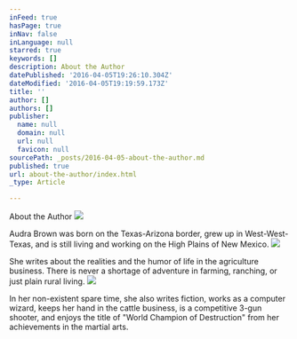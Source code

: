```yaml
---
inFeed: true
hasPage: true
inNav: false
inLanguage: null
starred: true
keywords: []
description: About the Author
datePublished: '2016-04-05T19:26:10.304Z'
dateModified: '2016-04-05T19:19:59.173Z'
title: ''
author: []
authors: []
publisher:
  name: null
  domain: null
  url: null
  favicon: null
sourcePath: _posts/2016-04-05-about-the-author.md
published: true
url: about-the-author/index.html
_type: Article

---
```

About the Author
![](https://the-grid-user-content.s3-us-west-2.amazonaws.com/52de6814-1c51-4d84-b8a2-5e459057f4bf.png)

Audra Brown was born on the Texas-Arizona border, grew up in West-West-Texas, and is still living and working on the High Plains of New Mexico.
![](https://the-grid-user-content.s3-us-west-2.amazonaws.com/380d2a6f-2d68-40d8-8504-8ec5bc379d1e.jpg)

She writes about the realities and the humor of life in the agriculture business. There is never a shortage of adventure in farming, ranching, or just plain rural living. ![](https://the-grid-user-content.s3-us-west-2.amazonaws.com/05a5f3cb-f490-43a9-bb3a-341deecdc865.jpg)

In her non-existent spare time, she also writes fiction, works as a computer wizard, keeps her hand in the cattle business, is a competitive 3-gun shooter, and enjoys the title of "World Champion of Destruction" from her achievements in the martial arts.